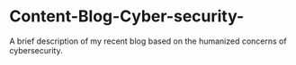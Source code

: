 # Content-Blog-Cyber-security-
A brief description of my recent blog based on the humanized concerns of cybersecurity. 
